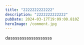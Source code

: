 ```yaml
---
title: "2222222222222"
description: "2222222222222"
pubDate: 2024-03-17T19:09:00.810Z
heroImage: /comment.jpg
---
```


d﻿assssssssssssssssss
